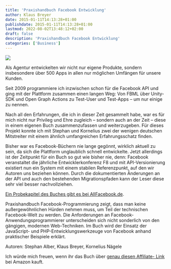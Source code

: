 ```yaml
---
title: 'Praxishandbuch Facebook Entwicklung'
author: Klaus Breyer
date: 2015-01-11T14:13:28+01:00
publishdate: 2015-01-11T14:13:28+01:00
lastmod: 2022-08-02T13:48:12+02:00
draft: false
description: 'Praxishandbuch Facebook Entwicklung'
categories: ['Business']
---
```


![](9783955617943.jpg)

Als Agentur entwickelten wir nicht nur eigene Produkte, sondern insbesondere über 500 Apps in allen nur möglichen Umfängen für unsere Kunden.

Seit 2009 programmiere ich inzwischen schon für die Facebook API und ging mit der Plattform zusammen einen langen Weg: Von FBML über Unity-SDK und Open Graph Actions zu Test-User und Test-Apps – um nur einige zu nennen.

Nach all den Erfahrungen, die ich in dieser Zeit gesammelt habe, war es für mich nicht nur Privileg und Ehre zugleich – sondern auch an der Zeit – diese in einem eigenen Buch zusammenzufassen und weiterzugeben. Für dieses Projekt konnte ich mit Stephan und Kornelius zwei der wenigen deutschen Mitstreiter mit einem ähnlich umfangreichen Erfahrungsschatz finden.

Bisher war es Facebook-Büchern nie lange gegönnt, wirklich aktuell zu sein, da sich die Plattform unglaublich schnell entwickelte. Jetzt allerdings ist der Zeitpunkt für ein Buch so gut wie bisher nie, denn: Facebook veranstaltet die jährliche Entwicklerkonferenz F8 und mit API-Versionierung existiert nun ein System mit einem stabilen Referenzpunkt, auf den wir Autoren uns beziehen können. Durch die dokumentierten Änderungen an der API und auch den bestehenden Migrationspfaden kann der Leser diese sehr viel besser nachvollziehen.

[Ein Probekapitel des Buches gibt es bei AllFacebook.de](http://allfacebook.de/allgemeines/anwendungsoptimierung-und-erfolgsmessung-kostenloses-buchkapitel-als-exklusiver-download-pdf-24-seiten).

Praxishandbuch Facebook-Programmierung zeigt, dass man keine außergewöhnlichen Hürden nehmen muss, um Teil der technischen Facebook-Welt zu werden. Die Anforderungen an Facebook-Anwendungsprogrammierer unterscheiden sich nicht sonderlich von den gängigen, modernen Web-Techniken. Im Buch wird der Einsatz der JavaScript- und PHP-Entwicklungswerkzeuge von Facebook anhand praktischer Beispiele erklärt.

Autoren: Stephan Alber, Klaus Breyer, Kornelius Nägele

Ich würde mich freuen, wenn ihr das Buch über [genau diesen Affiliate- Link](http://amzn.to/2AmXw59) bei Amazon kauft.

